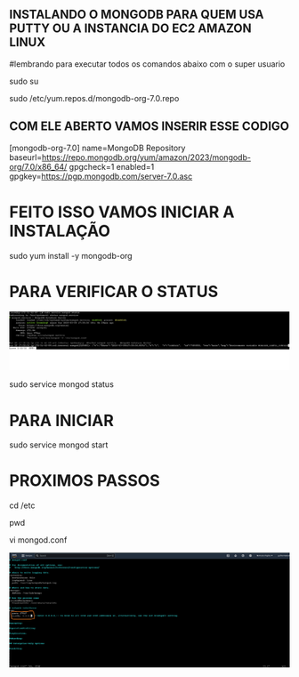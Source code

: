 ## INSTALANDO O MONGODB PARA QUEM USA PUTTY OU A INSTANCIA DO EC2 AMAZON LINUX

#lembrando para executar todos os comandos abaixo com o super usuario

sudo su 

sudo /etc/yum.repos.d/mongodb-org-7.0.repo

## COM ELE ABERTO VAMOS INSERIR ESSE CODIGO


[mongodb-org-7.0]
name=MongoDB Repository
baseurl=https://repo.mongodb.org/yum/amazon/2023/mongodb-org/7.0/x86_64/
gpgcheck=1
enabled=1
gpgkey=https://pgp.mongodb.com/server-7.0.asc


# FEITO ISSO VAMOS INICIAR A INSTALAÇÃO

sudo yum install -y mongodb-org

# PARA VERIFICAR O STATUS

![status](STATUS%20MONGODB.png)

sudo service mongod status

# PARA INICIAR 

sudo service mongod start


# PROXIMOS PASSOS 

cd /etc

pwd

vi mongod.conf

![all](all%20ip.png)
